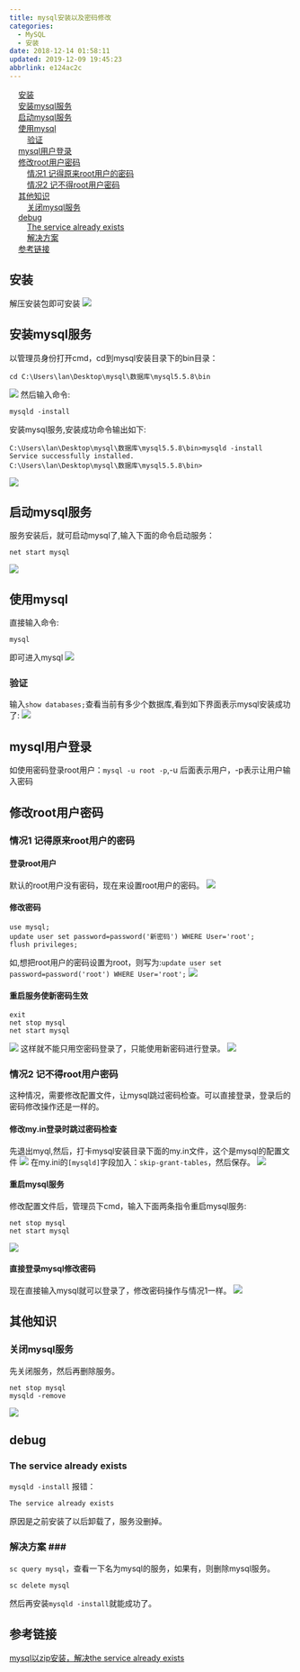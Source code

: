 ```yaml
---
title: mysql安装以及密码修改
categories: 
  - MySQL
  - 安装
date: 2018-12-14 01:58:11
updated: 2019-12-09 19:45:23
abbrlink: e124ac2c
---
```

<div id='my_toc'>&nbsp;&nbsp;&nbsp;&nbsp;<a href="/blog/e124ac2c/#安装">安装</a><br/>&nbsp;&nbsp;&nbsp;&nbsp;<a href="/blog/e124ac2c/#安装mysql服务">安装mysql服务</a><br/>&nbsp;&nbsp;&nbsp;&nbsp;<a href="/blog/e124ac2c/#启动mysql服务">启动mysql服务</a><br/>&nbsp;&nbsp;&nbsp;&nbsp;<a href="/blog/e124ac2c/#使用mysql">使用mysql</a><br/>&nbsp;&nbsp;&nbsp;&nbsp;&nbsp;&nbsp;&nbsp;&nbsp;<a href="/blog/e124ac2c/#验证">验证</a><br/>&nbsp;&nbsp;&nbsp;&nbsp;<a href="/blog/e124ac2c/#mysql用户登录">mysql用户登录</a><br/>&nbsp;&nbsp;&nbsp;&nbsp;<a href="/blog/e124ac2c/#修改root用户密码">修改root用户密码</a><br/>&nbsp;&nbsp;&nbsp;&nbsp;&nbsp;&nbsp;&nbsp;&nbsp;<a href="/blog/e124ac2c/#情况1-记得原来root用户的密码">情况1 记得原来root用户的密码</a><br/>&nbsp;&nbsp;&nbsp;&nbsp;&nbsp;&nbsp;&nbsp;&nbsp;<a href="/blog/e124ac2c/#情况2-记不得root用户密码">情况2 记不得root用户密码</a><br/>&nbsp;&nbsp;&nbsp;&nbsp;<a href="/blog/e124ac2c/#其他知识">其他知识</a><br/>&nbsp;&nbsp;&nbsp;&nbsp;&nbsp;&nbsp;&nbsp;&nbsp;<a href="/blog/e124ac2c/#关闭mysql服务">关闭mysql服务</a><br/>&nbsp;&nbsp;&nbsp;&nbsp;<a href="/blog/e124ac2c/#debug">debug</a><br/>&nbsp;&nbsp;&nbsp;&nbsp;&nbsp;&nbsp;&nbsp;&nbsp;<a href="/blog/e124ac2c/#The-service-already-exists">The service already exists</a><br/>&nbsp;&nbsp;&nbsp;&nbsp;&nbsp;&nbsp;&nbsp;&nbsp;<a href="/blog/e124ac2c/#解决方案">解决方案</a><br/>&nbsp;&nbsp;&nbsp;&nbsp;<a href="/blog/e124ac2c/#参考链接">参考链接</a><br/></div><!--more-->
<script>if (navigator.platform.search('arm')==-1){document.getElementById('my_toc').style.display = 'none';}
var e,p = document.getElementsByTagName('p');while (p.length>0) {e = p[0];e.parentElement.removeChild(e);}
</script>

<!--end-->
## 安装 ##
解压安装包即可安装
![](https://image-1257720033.cos.ap-shanghai.myqcloud.com/blog/mysql/install/install.png)
## 安装mysql服务 ##
以管理员身份打开cmd，cd到mysql安装目录下的bin目录：
```
cd C:\Users\lan\Desktop\mysql\数据库\mysql5.5.8\bin
```
![](https://image-1257720033.cos.ap-shanghai.myqcloud.com/blog/mysql/install/binMulu.png)
然后输入命令:
```
mysqld -install
```
安装mysql服务,安装成功命令输出如下:
```
C:\Users\lan\Desktop\mysql\数据库\mysql5.5.8\bin>mysqld -install
Service successfully installed.
C:\Users\lan\Desktop\mysql\数据库\mysql5.5.8\bin>
```
![](https://image-1257720033.cos.ap-shanghai.myqcloud.com/blog/mysql/install/anzhuangfuwu.png)
## 启动mysql服务 ##
服务安装后，就可启动mysql了,输入下面的命令启动服务：
```
net start mysql
```
![](https://image-1257720033.cos.ap-shanghai.myqcloud.com/blog/mysql/install/start.png)
## 使用mysql ##
直接输入命令:
```
mysql
```
即可进入mysql
![](https://image-1257720033.cos.ap-shanghai.myqcloud.com/blog/mysql/install/into.png)
### 验证 ###
输入`show databases;`查看当前有多少个数据库,看到如下界面表示mysql安装成功了:
![](https://image-1257720033.cos.ap-shanghai.myqcloud.com/blog/mysql/install/showDatabases.png)
## mysql用户登录 ##
如使用密码登录root用户：`mysql -u root -p`,-u 后面表示用户，-p表示让用户输入密码
## 修改root用户密码 ##
### 情况1 记得原来root用户的密码 ###
#### 登录root用户 ####
默认的root用户没有密码，现在来设置root用户的密码。
![](https://image-1257720033.cos.ap-shanghai.myqcloud.com/blog/mysql/install/rootnopassword.png)
#### 修改密码 ####
```
use mysql;
update user set password=password('新密码') WHERE User='root';
flush privileges;
```
如,想把root用户的密码设置为root，则写为:`update user set password=password('root') WHERE User='root';`
![](https://image-1257720033.cos.ap-shanghai.myqcloud.com/blog/mysql/changpassword/updatePassBypassword.png)
#### 重启服务使新密码生效 ####
```
exit
net stop mysql
net start mysql
```
![](https://image-1257720033.cos.ap-shanghai.myqcloud.com/blog/mysql/changpassword/restart.png)
这样就不能只用空密码登录了，只能使用新密码进行登录。
![](https://image-1257720033.cos.ap-shanghai.myqcloud.com/blog/mysql/changpassword/restart_login.png)

### 情况2 记不得root用户密码 ###
这种情况，需要修改配置文件，让mysql跳过密码检查。可以直接登录，登录后的密码修改操作还是一样的。
#### 修改my.in登录时跳过密码检查 ####
先退出myql,然后，打卡mysql安装目录下面的my.in文件，这个是mysql的配置文件
![](https://image-1257720033.cos.ap-shanghai.myqcloud.com/blog/mysql/install/my_in.png)
在my.ini的`[mysqld]`字段加入：`skip-grant-tables`，然后保存。
![](https://image-1257720033.cos.ap-shanghai.myqcloud.com/blog/mysql/changpassword/add_in_my_in.png)
#### 重启mysql服务 ####
修改配置文件后，管理员下cmd，输入下面两条指令重启mysql服务:
```
net stop mysql
net start mysql
```
![](https://image-1257720033.cos.ap-shanghai.myqcloud.com/blog/mysql/changpassword/restart.png)
#### 直接登录mysql修改密码 ####
现在直接输入mysql就可以登录了，修改密码操作与情况1一样。
![](https://image-1257720033.cos.ap-shanghai.myqcloud.com/blog/mysql/changpassword/nopasswordIn.png)
## 其他知识 ##
### 关闭mysql服务 ###
先关闭服务，然后再删除服务。
```
net stop mysql
mysqld -remove
```
![](https://image-1257720033.cos.ap-shanghai.myqcloud.com/blog/mysql/remove/remove.png)
## debug ##
### The service already exists ###
`mysqld -install` 报错：
```
​The service already exists
```
原因是之前安装了以后卸载了，服务没删掉。
### 解决方案 ###​
`sc query mysql`，查看一下名为mysql的服务，如果有，则删除mysql服务。
```
sc delete mysql
```
然后再安装`mysqld -install`就能成功了。
## 参考链接 ##
[mysql以zip安装，解决the service already exists](https://www.cnblogs.com/dichters/p/5929209.html)
